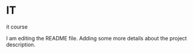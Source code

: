 # IT
it course

I am editing the README file. Adding some more details about the project description.
